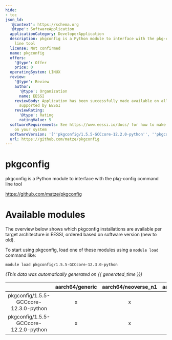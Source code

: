 ```yaml
---
hide:
- toc
json_ld:
  '@context': https://schema.org
  '@type': SoftwareApplication
  applicationCategory: DeveloperApplication
  description: pkgconfig is a Python module to interface with the pkg-config command
    line tool
  license: Not confirmed
  name: pkgconfig
  offers:
    '@type': Offer
    price: 0
  operatingSystem: LINUX
  review:
    '@type': Review
    author:
      '@type': Organization
      name: EESSI
    reviewBody: Application has been successfully made available on all architectures
      supported by EESSI
    reviewRating:
      '@type': Rating
      ratingValue: 5
  softwareRequirements: See https://www.eessi.io/docs/ for how to make EESSI available
    on your system
  softwareVersion: '[''pkgconfig/1.5.5-GCCcore-12.2.0-python'', ''pkgconfig/1.5.5-GCCcore-12.3.0-python'']'
  url: https://github.com/matze/pkgconfig
---
```


pkgconfig
=========


pkgconfig is a Python module to interface with the pkg-config command line tool

https://github.com/matze/pkgconfig
# Available modules


The overview below shows which pkgconfig installations are available per target architecture in EESSI, ordered based on software version (new to old).

To start using pkgconfig, load one of these modules using a `module load` command like:

```shell
module load pkgconfig/1.5.5-GCCcore-12.3.0-python
```

*(This data was automatically generated on {{ generated_time }})*  

| |aarch64/generic|aarch64/neoverse_n1|aarch64/neoverse_v1|x86_64/generic|x86_64/amd/zen2|x86_64/amd/zen3|x86_64/amd/zen4|x86_64/intel/haswell|x86_64/intel/sapphirerapids|x86_64/intel/skylake_avx512|
| :---: | :---: | :---: | :---: | :---: | :---: | :---: | :---: | :---: | :---: | :---: |
|pkgconfig/1.5.5-GCCcore-12.3.0-python|x|x|x|x|x|x|x|x|x|x|
|pkgconfig/1.5.5-GCCcore-12.2.0-python|x|x|x|x|x|x|x|x|x|x|
